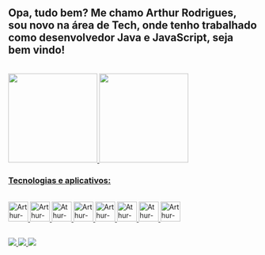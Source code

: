 ## Opa, tudo bem? Me chamo Arthur Rodrigues, sou novo na área de Tech, onde tenho trabalhado como desenvolvedor Java e JavaScript, seja bem vindo!
<br>
<div>
  <a href="https://github.com/arthurrgsampaio"> 
  <img src="https://github-readme-stats.vercel.app/api?username=arthurrgsampaio&theme=noctis_minimus" height="180em" />
  <img src="https://github-readme-stats.vercel.app/api/top-langs/?username=arthurrgsampaio&theme=noctis_minimus&layout=compact&langs_count=4" height="180em" />
</div>

<h3>Tecnologias e aplicativos:</h3>

<div style="display: inline_block"><br>
 <img src="https://cdn.jsdelivr.net/gh/devicons/devicon@latest/icons/java/java-original.svg" allign="center" alt="Arthur-Python" height="40" width="40"/>
 <img src="https://cdn.jsdelivr.net/gh/devicons/devicon@latest/icons/spring/spring-original.svg" allign="center" alt="Arthur-HTML5" height="40" width="40"/>
 <img src="https://cdn.jsdelivr.net/gh/devicons/devicon/icons/javascript/javascript-original.svg" allign="center" alt="Athur-JS" height="40" width="40"/>
 <img src="https://cdn.jsdelivr.net/gh/devicons/devicon@latest/icons/nodejs/nodejs-original.svg" allign="center" alt="Arthur-Python" height="40" width="40"/>
 <img src="https://cdn.jsdelivr.net/gh/devicons/devicon/icons/python/python-original.svg" allign="center" alt="Arthur-Python" height="40" width="40"/>
 <img src="https://cdn.jsdelivr.net/gh/devicons/devicon/icons/bootstrap/bootstrap-original.svg" allign="center" alt="Athur-BS" height="40" width="40"/>
 <img src="https://cdn.jsdelivr.net/gh/devicons/devicon/icons/sass/sass-original.svg" allign="center" alt="Athur-SASS" height="40" width="40"/>
 <img src="https://cdn.jsdelivr.net/gh/devicons/devicon/icons/illustrator/illustrator-plain.svg" allign="center" alt="Arthur-Illustrator" height="40" width="40"/>
</div>

##

<div>
  <a href="https://www.linkedin.com/in/arthur-rgsampaio/" target="_blank"><img src="https://img.shields.io/badge/LinkedIn-0077B5?style=for-the-badge&logo=linkedin&logoColor=white" target="_blank"</a>
  <a href="https://www.instagram.com/arth.vr/" target="_blank"><img src="https://img.shields.io/badge/Instagram-E4405F?style=for-the-badge&logo=instagram&logoColor=white" target="_blank"</a>
   <a href="mailto:arthur.rgs03@gmail.com" target="_blank"><img src="https://img.shields.io/badge/Gmail-D14836?style=for-the-badge&logo=gmail&logoColor=white" target="_blank"</a>
</div>

